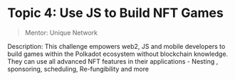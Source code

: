 # Topic 4: Use JS to Build NFT Games
> Mentor: Unique Network

Description: This challenge empowers web2, JS and mobile developers to build games within the Polkadot ecosystem without blockchain knowledge. They can use all advanced NFT features in their applications - Nesting , sponsoring, scheduling, Re-fungibility and more
